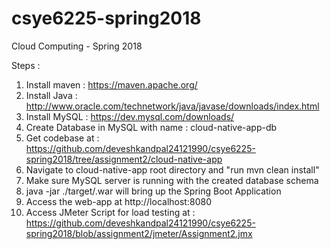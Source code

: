 # csye6225-spring2018
Cloud Computing - Spring 2018


Steps :

1. Install maven : https://maven.apache.org/
2. Install Java : http://www.oracle.com/technetwork/java/javase/downloads/index.html
3. Install MySQL : https://dev.mysql.com/downloads/
4. Create Database in MySQL with name : cloud-native-app-db
5. Get codebase at : https://github.com/deveshkandpal24121990/csye6225-spring2018/tree/assignment2/cloud-native-app
6. Navigate to cloud-native-app root directory and "run mvn clean install"
7. Make sure MySQL server is running with the created database schema
8. java -jar ./target/<name of war>.war will bring up the Spring Boot Application
9. Access the web-app at http://localhost:8080
10. Access JMeter Script for load testing at : https://github.com/deveshkandpal24121990/csye6225-spring2018/blob/assignment2/jmeter/Assignment2.jmx



